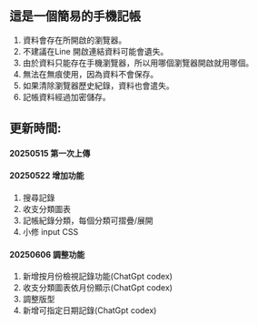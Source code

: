 ## 這是一個簡易的手機記帳
1. 資料會存在所開啟的瀏覽器。
2. 不建議在Line 開啟連結資料可能會遺失。
3. 由於資料只能存在手機瀏覽器，所以用哪個瀏覽器開啟就用哪個。
4. 無法在無痕使用，因為資料不會保存。
5. 如果清除瀏覽器歷史紀錄，資料也會遣失。
6. 記帳資料經過加密儲存。

## 更新時間:
#### 20250515 第一次上傳
#### 20250522 增加功能
1. 搜尋記錄
2. 收支分類圖表
3. 記帳紀錄分類，每個分類可摺疊/展開  
4. 小修 input CSS
#### 20250606 調整功能
1. 新增按月份檢視記錄功能(ChatGpt codex)
2. 收支分類圖表依月份顯示(ChatGpt codex)
3. 調整版型
4. 新增可指定日期記錄(ChatGpt codex)

